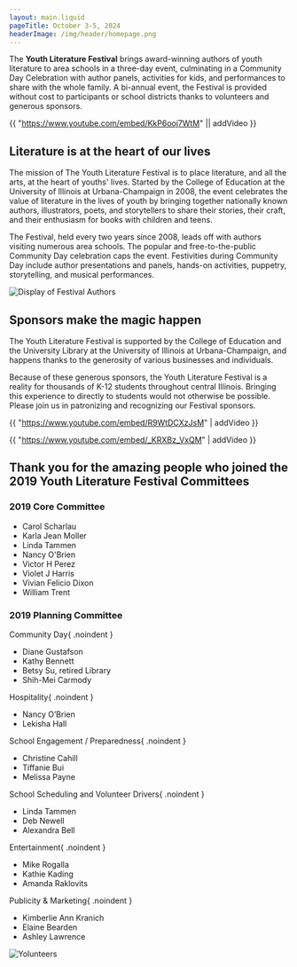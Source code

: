 ```yaml
---
layout: main.liquid
pageTitle: October 3-5, 2024
headerImage: /img/header/homepage.png
---
```

The **Youth Literature Festival** brings award-winning authors of youth literature to area schools in a three-day event, culminating in a Community Day Celebration with author panels, activities for kids, and performances to share with the whole family. A bi-annual event, the Festival is provided without cost to participants or school districts thanks to volunteers and generous sponsors.

{{ "https://www.youtube.com/embed/KkP6ooj7WtM" || addVideo }}

## Literature is at the heart of our lives

The mission of The Youth Literature Festival is to place literature, and all the arts, at the heart of youths' lives. Started by the College of Education at the University of Illinois at Urbana-Champaign in 2008, the event celebrates the value of literature in the lives of youth by bringing together nationally known authors, illustrators, poets, and storytellers to share their stories, their craft, and their enthusiasm for books with children and teens.

The Festival, held every two years since 2008, leads off with authors visiting numerous area schools. The popular and free-to-the-public Community Day celebration caps the event. Festivities during Community Day include author presentations and panels, hands-on activities, puppetry, storytelling, and musical performances.

![Display of Festival Authors](/img/home/dsc_0106.jpg)

## Sponsors make the magic happen

The Youth Literature Festival is supported by the College of Education and the University Library at the University of Illinois at Urbana-Champaign, and happens thanks to the generosity of various businesses and individuals.

Because of these generous sponsors, the Youth Literature Festival is a reality for thousands of K-12 students throughout central Illinois. Bringing this experience to directly to students would not otherwise be possible. Please join us in patronizing and recognizing our Festival sponsors.

{{ "https://www.youtube.com/embed/R9WtDCXzJsM" | addVideo }}

{{ "https://www.youtube.com/embed/_KRXBz_VxQM" | addVideo }}

## Thank you for the amazing people who joined the 2019 Youth Literature Festival Committees   

### 2019 Core Committee 

* Carol Scharlau
* Karla Jean Moller
* Linda Tammen
* Nancy O'Brien
* Victor H Perez
* Violet J Harris
* Vivian Felicio Dixon
* William Trent
 
### 2019 Planning Committee 

Community Day{ .noindent }	

* Diane Gustafson
* Kathy Bennett 
* Betsy Su, retired Library 
* Shih-Mei Carmody

Hospitality{ .noindent }	

* Nancy O’Brien
* Lekisha Hall

School Engagement / Preparedness{ .noindent }	

* Christine Cahill
* Tiffanie Bui
* Melissa Payne

School Scheduling and Volunteer Drivers{ .noindent }	

* Linda Tammen
* Deb Newell  
* Alexandra Bell
 
Entertainment{ .noindent }
	
* Mike Rogalla 
* Kathie Kading
* Amanda Raklovits

Publicity & Marketing{ .noindent }	

* Kimberlie Ann Kranich 
* Elaine Bearden
* Ashley Lawrence

![Yolunteers](/img/home/dsc04636.jpg)

